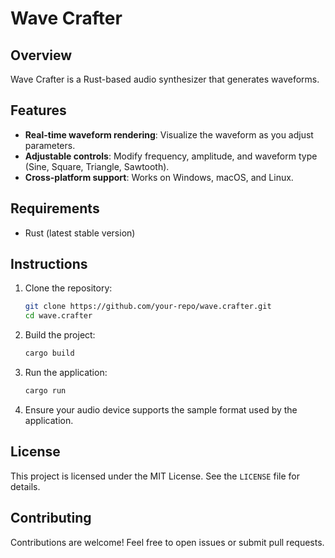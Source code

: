 # Wave Crafter

## Overview
Wave Crafter is a Rust-based audio synthesizer that generates waveforms.

## Features
- **Real-time waveform rendering**: Visualize the waveform as you adjust parameters.
- **Adjustable controls**: Modify frequency, amplitude, and waveform type (Sine, Square, Triangle, Sawtooth).
- **Cross-platform support**: Works on Windows, macOS, and Linux.

## Requirements
- Rust (latest stable version)

## Instructions
1. Clone the repository:
   ```bash
   git clone https://github.com/your-repo/wave.crafter.git
   cd wave.crafter
   ```

2. Build the project:
   ```bash
   cargo build
   ```

3. Run the application:
   ```bash
   cargo run
   ```

4. Ensure your audio device supports the sample format used by the application.

## License
This project is licensed under the MIT License. See the `LICENSE` file for details.

## Contributing
Contributions are welcome! Feel free to open issues or submit pull requests.